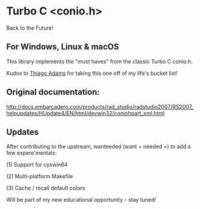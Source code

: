 # Turbo C <conio.h>
Back to the Future!

## For Windows, Linux & macOS
This library implements the "must haves" from the classic Turbo C conio.h. 

Kudos to [Thiago Adams](https://github.com/thradams/conio) for taking this one off of my life's bucket list!

## Original documentation:
http://docs.embarcadero.com/products/rad_studio/radstudio2007/RS2007_helpupdates/HUpdate4/EN/html/devwin32/coniohpart_xml.html

## Updates
After contributing to the upstream, wanteeded (want + needed =) to add a few expere'mentals:

(1) Support for cyswin64

(2) Multi-platform Makefile

(3) Cache / recall default colors

Will be part of my new educational opportunity - stay tuned!


